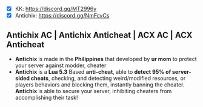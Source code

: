 - [X] KK: https://discord.gg/MT2996y
- [X] Antichix: https://discord.gg/NmFcvCs

## Antichix AC | Antichix Anticheat | ACX AC | ACX Anticheat
* **Antichix** is made in the **Philippines** that developed by **ur mom** to protect your server against modder, cheater
* **Antichix** is a **Lua 5.3** Based **anti-cheat**, able to **detect 95% of server-sided cheats**, checking, and detecting weird/modified resources, or players behaviors and blocking them, instantly banning the cheater. **Antichix** is able to secure your server, inhibiting cheaters from accomplishing their task!
